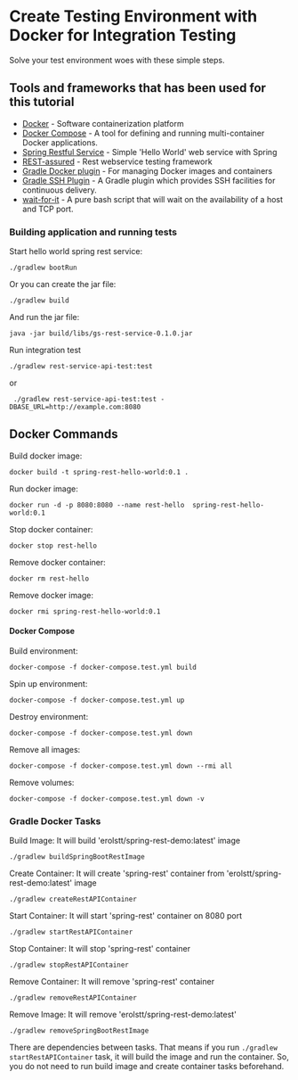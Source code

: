 # Create Testing Environment with Docker for Integration Testing

Solve your test environment woes with these simple steps.

## Tools and frameworks that has been used for this tutorial
* [Docker](https://www.docker.com/) - Software containerization platform
* [Docker Compose](https://github.com/docker/compose) - A tool for defining and running multi-container Docker applications.
* [Spring Restful Service](https://spring.io/guides/gs/rest-service/) - Simple 'Hello World' web service with Spring
* [REST-assured](http://rest-assured.io/) - Rest webservice testing framework
* [Gradle Docker plugin](https://github.com/bmuschko/gradle-docker-plugin) - For managing Docker images and containers
* [Gradle SSH Plugin](https://gradle-ssh-plugin.github.io/) - A Gradle plugin which provides SSH facilities for continuous delivery.
* [wait-for-it](https://github.com/vishnubob/wait-for-it) -  A pure bash script that will wait on the availability of a host and TCP port.

### Building application and running tests

Start hello world spring rest service:
```
./gradlew bootRun
```

Or you can create the jar file:
```
./gradlew build
```

And run the jar file:
```
java -jar build/libs/gs-rest-service-0.1.0.jar
```

Run integration test
```
./gradlew rest-service-api-test:test

```

or
```
 ./gradlew rest-service-api-test:test -DBASE_URL=http://example.com:8080

```

## Docker Commands

Build docker image:

```
docker build -t spring-rest-hello-world:0.1 .

```
Run docker image:

```
docker run -d -p 8080:8080 --name rest-hello  spring-rest-hello-world:0.1

```

Stop docker container:

```
docker stop rest-hello
```

Remove docker container:

```
docker rm rest-hello
```

Remove docker image:

```
docker rmi spring-rest-hello-world:0.1
```

#### Docker Compose

Build environment:
```
docker-compose -f docker-compose.test.yml build
```

Spin up environment:

```
docker-compose -f docker-compose.test.yml up
```

Destroy environment:

```
docker-compose -f docker-compose.test.yml down
```

Remove all images:
```
docker-compose -f docker-compose.test.yml down --rmi all
```

Remove volumes:
```
docker-compose -f docker-compose.test.yml down -v
```
### Gradle Docker Tasks

Build Image:
It will build 'erolstt/spring-rest-demo:latest' image
```
./gradlew buildSpringBootRestImage
```

Create Container:
It will create 'spring-rest' container from 'erolstt/spring-rest-demo:latest' image
```
./gradlew createRestAPIContainer
```

Start Container:
It will start 'spring-rest' container on 8080 port
```
./gradlew startRestAPIContainer
```

Stop Container:
It will stop 'spring-rest' container
```
./gradlew stopRestAPIContainer
```

Remove Container:
It will remove 'spring-rest' container
```
./gradlew removeRestAPIContainer
```

Remove Image:
It will remove 'erolstt/spring-rest-demo:latest'
```
./gradlew removeSpringBootRestImage
```

There are dependencies between tasks. That means if you run ``./gradlew startRestAPIContainer``
task, it will build the image and run the container. So, you do not need to run build image 
and create container tasks beforehand. 